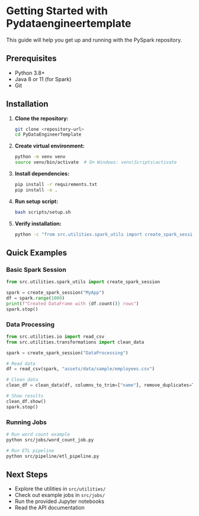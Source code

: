 # Getting Started with Pydataengineertemplate

This guide will help you get up and running with the PySpark repository.

## Prerequisites

- Python 3.8+
- Java 8 or 11 (for Spark)
- Git

## Installation

1. **Clone the repository:**
   ```bash
   git clone <repository-url>
   cd PyDataEngineerTemplate
   ```

2. **Create virtual environment:**
   ```bash
   python -m venv venv
   source venv/bin/activate  # On Windows: venv\Scripts\activate
   ```

3. **Install dependencies:**
   ```bash
   pip install -r requirements.txt
   pip install -e .
   ```

4. **Run setup script:**
   ```bash
   bash scripts/setup.sh
   ```

5. **Verify installation:**
   ```bash
   python -c "from src.utilities.spark_utils import create_spark_session; spark = create_spark_session('test'); print(f'Spark {spark.version} is working!'); spark.stop()"
   ```

## Quick Examples

### Basic Spark Session
```python
from src.utilities.spark_utils import create_spark_session

spark = create_spark_session("MyApp")
df = spark.range(1000)
print(f"Created DataFrame with {df.count()} rows")
spark.stop()
```

### Data Processing
```python
from src.utilities.io import read_csv
from src.utilities.transformations import clean_data

spark = create_spark_session("DataProcessing")

# Read data
df = read_csv(spark, "assets/data/sample/employees.csv")

# Clean data
clean_df = clean_data(df, columns_to_trim=["name"], remove_duplicates=True)

# Show results
clean_df.show()
spark.stop()
```

### Running Jobs
```bash
# Run word count example
python src/jobs/word_count_job.py

# Run ETL pipeline
python src/pipeline/etl_pipeline.py
```

## Next Steps

- Explore the utilities in `src/utilities/`
- Check out example jobs in `src/jobs/`
- Run the provided Jupyter notebooks
- Read the API documentation

